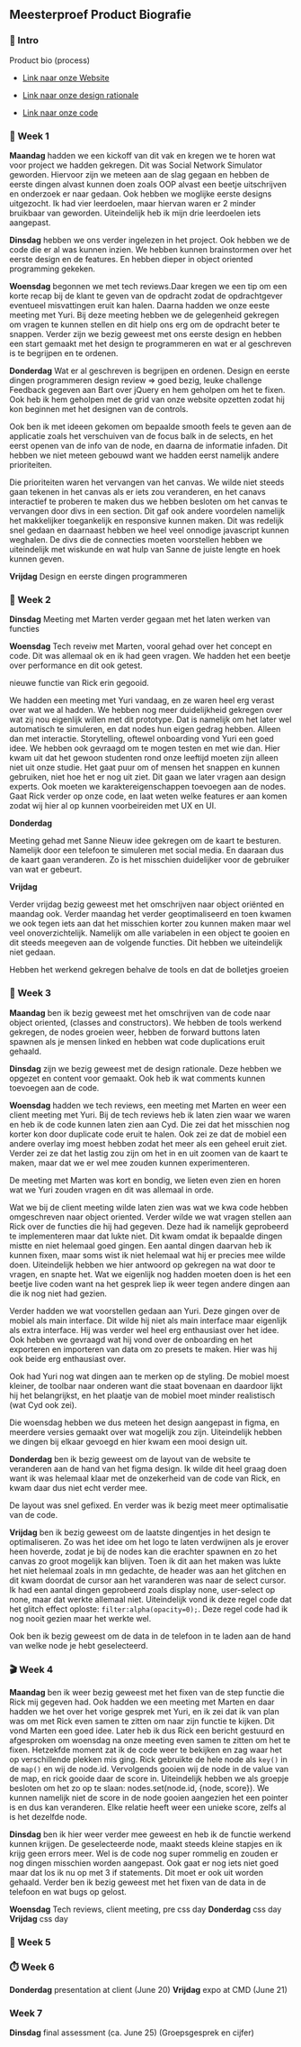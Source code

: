 ## Meesterproef Product Biografie

### 📖 Intro

Product bio (process)

- [Link naar onze Website](https://github.com/JopMolenaar/Meesterproef-SNSimulation)

- [Link naar onze design rationale](https://github.com/JopMolenaar/Meesterproef-SNSimulation/wiki/)

- [Link naar onze code](https://github.com/JopMolenaar/Meesterproef-SNSimulation)

### 🛫 Week 1

**Maandag** hadden we een kickoff van dit vak en kregen we te horen wat voor project we hadden gekregen. Dit was Social Network Simulator geworden. Hiervoor zijn we meteen aan de slag gegaan en hebben de eerste dingen alvast kunnen doen zoals OOP alvast een beetje uitschrijven en onderzoek er naar gedaan. Ook hebben we moglijke eerste designs uitgezocht. Ik had vier leerdoelen, maar hiervan waren er 2 minder bruikbaar van geworden. Uiteindelijk heb ik mijn drie leerdoelen iets aangepast.

**Dinsdag** hebben we ons verder ingelezen in het project. Ook hebben we de code die er al was kunnen inzien. We hebben kunnen brainstormen over het eerste design en de features. En hebben dieper in object oriented programming gekeken. 

**Woensdag** begonnen we met tech reviews.Daar kregen we een tip om een korte recap bij de klant te geven van de opdracht zodat de opdrachtgever eventueel misvattingen eruit kan halen. Daarna hadden we onze eeste meeting met Yuri. Bij deze meeting hebben we de gelegenheid gekregen om vragen te kunnen stellen en dit hielp ons erg om de opdracht beter te snappen. Verder zijn we bezig geweest met ons eerste design en hebben een start gemaakt met het design te programmeren en wat er al geschreven is te begrijpen en te ordenen.

**Donderdag** Wat er al geschreven is begrijpen en ordenen.
Design en eerste dingen programmeren
design review =>  goed bezig, leuke challenge
Feedback gegeven aan Bart over jQuery en hem geholpen om het te fixen. Ook heb ik hem geholpen met de grid van onze website opzetten zodat hij kon beginnen met het designen van de controls.

Ook ben ik met ideeen gekomen om bepaalde smooth feels te geven aan de applicatie zoals het verschuiven van de focus balk in de selects, en het eerst openen van de info van de node, en daarna de informatie infaden. Dit hebben we niet meteen gebouwd want we hadden eerst namelijk andere prioriteiten. 

Die prioriteiten waren het vervangen van het canvas. We wilde niet steeds gaan tekenen in het canvas als er iets zou veranderen, en het canavs interactief te proberen te maken dus we hebben besloten om het canvas te vervangen door divs in een section. Dit gaf ook andere voordelen namelijk het makkelijker toegankelijk en responsive kunnen maken. Dit was redelijk snel gedaan en daarnaast hebben we heel veel onnodige javascript kunnen weghalen. De divs die de connecties moeten voorstellen hebben we uiteindelijk met wiskunde en wat hulp van Sanne de juiste lengte en hoek kunnen geven. 

**Vrijdag** Design en eerste dingen programmeren

### 🔄 Week 2

**Dinsdag** Meeting met Marten verder gegaan met het laten werken van functies

**Woensdag** Tech reveiw met Marten, vooral gehad over het concept en code. Dit was allemaal ok en ik had geen vragen. We hadden het een beetje over performance en dit ook getest. 

nieuwe functie van Rick erin gegooid. 

We hadden een meeting met Yuri vandaag, en ze waren heel erg verast over wat we al hadden. 
We hebben nog meer duidelijkheid gekregen over wat zij nou eigenlijk willen met dit prototype. Dat is namelijk om het later wel automatisch te simuleren, en dat nodes hun eigen gedrag hebben. Alleen dan met interactie. Storytelling, oftewel onboarding vond Yuri een goed idee. We hebben ook gevraagd om te mogen testen en met wie dan. Hier kwam uit dat het gewoon studenten rond onze leeftijd moeten zijn alleen niet uit onze studie. Het gaat puur om of mensen het snappen en kunnen gebruiken, niet hoe het er nog uit ziet. Dit gaan we later vragen aan design experts. Ook moeten we karaktereigenschappen toevoegen aan de nodes. Gaat Rick verder op onze code, en laat weten welke features er aan komen zodat wij hier al op kunnen voorbeireiden met UX en UI. 

**Donderdag** 

Meeting gehad met Sanne
Nieuw idee gekregen om de kaart te besturen. 
Namelijk door een telefoon te simuleren met social media. En daaraan dus de kaart gaan veranderen. Zo is het misschien duidelijker voor de gebruiker van wat er gebeurt. 

**Vrijdag** 

Verder vrijdag bezig geweest met het omschrijven naar object oriënted en maandag ook. Verder maandag het verder geoptimaliseerd en toen kwamen we ook tegen iets aan dat het misschien korter zou kunnen maken maar wel veel onoverzichtelijk. Namelijk om alle variabelen in een object te gooien en dit steeds meegeven aan de volgende functies. Dit hebben we uiteindelijk niet gedaan. 

Hebben het werkend gekregen behalve de tools en dat de bolletjes groeien

### 🔧 Week 3

**Maandag** ben ik bezig geweest met het omschrijven van de code naar object oriented, (classes and constructors). We hebben de tools werkend gekregen, de nodes groeien weer, hebben de forward buttons laten spawnen als je mensen linked en hebben wat code duplications eruit gehaald. 

**Dinsdag** zijn we bezig geweest met de design rationale. Deze hebben we opgezet en content voor gemaakt. Ook heb ik wat comments kunnen toevoegen aan de code.  

**Woensdag** hadden we tech reviews, een meeting met Marten en weer een client meeting met Yuri. 
Bij de tech reviews heb ik laten zien waar we waren en heb ik de code kunnen laten zien aan Cyd. Die zei dat het misschien nog korter kon door duplicate code eruit te halen. Ook zei ze dat de mobiel een andere overlay img moest hebben zodat het meer als een geheel eruit ziet. Verder zei ze dat het lastig zou zijn om het in en uit zoomen van de kaart te maken, maar dat we er wel mee zouden kunnen experimenteren. 

De meeting met Marten was kort en bondig, we lieten even zien en horen wat we Yuri zouden vragen en dit was allemaal in orde. 

Wat we bij de client meeting wilde laten zien was wat we kwa code hebben omgeschreven naar object oriented. Verder wilde we wat vragen stellen aan Rick over de functies die hij had gegeven. Deze had ik namelijk geprobeerd te implementeren maar dat lukte niet. Dit kwam omdat ik bepaalde dingen mistte en niet helemaal goed gingen. Een aantal dingen daarvan heb ik kunnen fixen, maar soms wist ik niet helemaal wat hij er precies mee wilde doen. Uiteindelijk hebben we hier antwoord op gekregen na wat door te vragen, en snapte het. Wat we eigenlijk nog hadden moeten doen is het een beetje live coden want na het gesprek liep ik weer tegen andere dingen aan die ik nog niet had gezien. 

Verder hadden we wat voorstellen gedaan aan Yuri. Deze gingen over de mobiel als main interface. Dit wilde hij niet als main interface maar eigenlijk als extra interface. Hij was verder wel heel erg enthausiast over het idee. Ook hebben we gevraagd wat hij vond over de onboarding en het exporteren en importeren van data om zo presets te maken. Hier was hij ook beide erg enthausiast over. 

Ook had Yuri nog wat dingen aan te merken op de styling. De mobiel moest kleiner, de toolbar naar onderen want die staat bovenaan en daardoor lijkt hij het belangrijkst, en het plaatje van de mobiel moet minder realistisch (wat Cyd ook zei). 

Die woensdag hebben we dus meteen het design aangepast in figma, en meerdere versies gemaakt over wat mogelijk zou zijn. Uiteindelijk hebben we dingen bij elkaar gevoegd en hier kwam een mooi design uit.  

**Donderdag**  ben ik bezig geweest om de layout van de website te veranderen aan de hand van het figma design. Ik wilde dit heel graag doen want ik was helemaal klaar met de onzekerheid van de code van Rick, en kwam daar dus niet echt verder mee. 

De layout was snel gefixed. En verder was ik bezig meet meer optimalisatie van de code. 

**Vrijdag** ben ik bezig geweest om de laatste dingentjes in het design te optimaliseren. Zo was het idee om het logo te laten verdwijnen als je erover heen hoverde, zodat je bij de nodes kan die erachter spawnen en zo het canvas zo groot mogelijk kan blijven. Toen ik dit aan het maken was lukte het niet helemaal zoals in mn gedachte, de header was aan het glitchen en dit kwam doordat de cursor aan het varanderen was naar de select cursor. Ik had een aantal dingen geprobeerd zoals display none, user-select op none, maar dat werkte allemaal niet. Uiteindelijk vond ik deze regel code dat het glitch effect oploste: `filter:alpha(opacity=0);`. Deze regel code had ik nog nooit gezien maar het werkte wel. 

Ook ben ik bezig geweest om de data in de telefoon in te laden aan de hand van welke node je hebt geselecteerd. 

### 🎬 Week 4

**Maandag** ben ik weer bezig geweest met het fixen van de step functie die Rick mij gegeven had. Ook hadden we een meeting met Marten en daar hadden we het over het vorige gesprek met Yuri, en ik zei dat ik van plan was om met Rick even samen te zitten om naar zijn functie te kijken. 
Dit vond Marten een goed idee. Later heb ik dus Rick een bericht gestuurd en afgesproken om woensdag na onze meeting even samen te zitten om het te fixen. Hetzekfde moment zat ik de code weer te bekijken en zag waar het op verschillende plekken mis ging. Rick gebruikte de hele node als `key()` in de `map()` en wij de node.id. Vervolgends gooien wij de node in de value van de map, en rick gooide daar de score in. Uiteindelijk hebben we als groepje besloten om het zo op te slaan: nodes.set(node.id, {node, score}). We kunnen namelijk niet de score in de node gooien aangezien het een pointer is en dus kan veranderen. Elke relatie heeft weer een unieke score, zelfs al is het dezelfde node. 

**Dinsdag** ben ik hier weer verder mee geweest en heb ik de functie werkend kunnen krijgen. De geselecteerde node, maakt steeds kleine stapjes en ik krijg geen errors meer. Wel is de code nog super rommelig en zouden er nog dingen misschien worden aangepast. Ook gaat er nog iets niet goed maar dat los ik nu op met 3 if statements. Dit moet er ook uit worden gehaald. Verder ben ik bezig geweest met het fixen van de data in de telefoon en wat bugs op gelost. 

**Woensdag** Tech reviews, client meeting, pre css day
**Donderdag** css day
**Vrijdag** css day

### 🔬 Week 5

### ⏱️ Week 6

**Donderdag** presentation at client (June 20)
**Vrijdag** expo at CMD (June 21) 

### Week 7

**Dinsdag** final assessment (ca. June 25) (Groepsgesprek en cijfer)


<!-- Emoji's to use: 📖🛫👏🔄🔧 🎬(simulation) ⏱️ 🤳 🧪 🔬| 🤩 -->